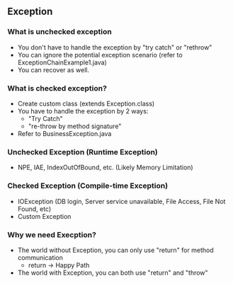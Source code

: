 ## Exception

### What is unchecked exception

- You don't have to handle the exception by "try catch" or "rethrow"
- You can ignore the potential exception scenario (refer to ExceptionChainExample1.java)
- You can recover as well.

### What is checked exception?

- Create custom class (extends Exception.class)
- You have to handle the exception by 2 ways:
  - "Try Catch"
  - "re-throw by method signature"
- Refer to BusinessException.java

### Unchecked Exception (Runtime Exception)

- NPE, IAE, IndexOutOfBound, etc. (Likely Memory Limitation)

### Checked Exception (Compile-time Exception)

- IOException (DB login, Server service unavailable, File Access, File Not Found, etc)
- Custom Exception

### Why we need Execption?

- The world without Exception, you can only use "return" for method communication
  - return -> Happy Path
- The world with Exception, you can both use "return" and "throw"
